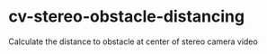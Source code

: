 # cv-stereo-obstacle-distancing
Calculate the distance to obstacle at center of stereo camera video
